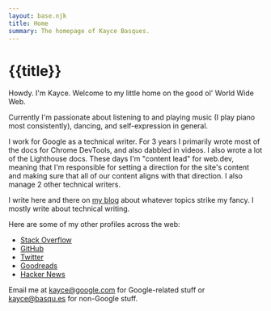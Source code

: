 ```yaml
---
layout: base.njk
title: Home
summary: The homepage of Kayce Basques.
---
```


<h1>{{title}}</h1>

<style>
  #summary {
    display: none;
  }
</style>

<p id="summary">
  The homepage of Kayce Basques.
</p>

Howdy. I'm Kayce. Welcome to my little home on the good ol' World Wide Web.

Currently I'm passionate about listening to and playing music (I play piano most consistently),
dancing, and self-expression in general.

I work for Google as a technical writer. For 3 years I primarily wrote most of the docs for
Chrome DevTools, and also dabbled in videos. I also wrote a lot of the Lighthouse docs. These
days I'm "content lead" for web.dev, meaning that I'm responsible for setting a direction for the
site's content and making sure that all of our content aligns with that direction. I also manage
2 other technical writers.

I write here and there on [my blog](/blog/) about whatever topics strike my fancy. I mostly write
about technical writing.

Here are some of my other profiles across the web:

* [Stack Overflow](https://stackoverflow.com/users/1669860/kayce-basques)
* [GitHub](https://github.com/kaycebasques)
* [Twitter](https://twitter.com/kaycebasques)
* [Goodreads](https://www.goodreads.com/kaycebasques)
* [Hacker News](https://news.ycombinator.com/user?id=kaycebasques)

Email me at kayce@google.com for Google-related stuff or kayce@basqu.es for non-Google stuff.
